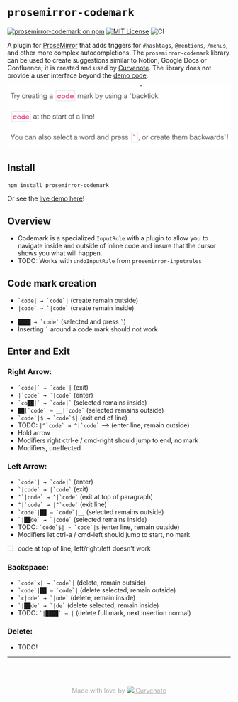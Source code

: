 # `prosemirror-codemark`

[![prosemirror-codemark on npm](https://img.shields.io/npm/v/prosemirror-codemark.svg)](https://www.npmjs.com/package/prosemirror-codemark)
[![MIT License](https://img.shields.io/badge/license-MIT-blue.svg)](https://github.com/curvenote/prosemirror-codemark/blob/master/LICENSE)
![CI](https://github.com/curvenote/prosemirror-codemark/workflows/CI/badge.svg)

A plugin for [ProseMirror](https://prosemirror.net/) that adds triggers for `#hashtags`, `@mentions`, `/menus`, and other more complex autocompletions. The `prosemirror-codemark` library can be used to create suggestions similar to Notion, Google Docs or Confluence; it is created and used by [Curvenote](https://curvenote.com). The library does not provide a user interface beyond the [demo code](./demo/index.ts).

[![Autocomplete](./demo/codemark.gif)](https://curvenote.github.io/prosemirror-codemark/)

## Install

```bash
npm install prosemirror-codemark
```

Or see the [live demo here](https://curvenote.github.io/prosemirror-codemark/)!

## Overview

- Codemark is a specialized `InputRule` with a plugin to allow you to navigate inside and outside of inline code and insure that the cursor shows you what will happen.
- TODO: Works with `undoInputRule` from `prosemirror-inputrules`

## Code mark creation

- `` `code| → `code`| `` (create remain outside)
- `` |code` → `|code` `` (create remain inside)

* `` ████ → `code` `` (selected and press `` ` ``)
* Inserting `` ` `` around a code mark should not work

## Enter and Exit

### Right Arrow:

- `` `code|` → `code`| `` (exit)
- `` |`code` → `|code` `` (enter)
- `` `co██|` → `code|` `` (selected remains inside)
- `` ██|`code` → __|`code` `` (selected remains outside)
- `` `code`|$ → `code`$| `` (exit end of line)
- TODO: `` |^`code` → ^|`code` `` --> (enter line, remain outside)
- Hold arrow
- Modifiers right ctrl-e / cmd-right should jump to end, no mark
- Modifiers, uneffected

### Left Arrow:

- `` `code`| → `code|` `` (enter)
- `` `|code` → |`code` `` (exit)
- `` ^`|code` → ^|`code` `` (exit at top of paragraph)
- `` ^|`code` → |^`code` `` (exit line)
- `` `code`|██ → `code`|__ `` (selected remains outside)
- `` `|██de` → `|code` `` (selected remains inside)
- TODO: `` `code`$| → `code`|$ `` (enter line, remain outside)
- Modifiers let ctrl-a / cmd-left should jump to start, no mark

* [ ] code at top of line, left/right/left doesn't work

### Backspace:

- `` `code`x| → `code`| `` (delete, remain outside)
- `` `code`|██ → `code`| `` (delete selected, remain outside)
- `` `c|ode` → `|ode` `` (delete, remain inside)
- `` `|██de` → `|de` `` (delete selected, remain inside)
- TODO: `` `|████` → | `` (delete full mark, next insertion normal)

### Delete:

- TODO!

---

<p style="text-align: center; color: #aaa; padding-top: 50px">
  Made with love by
  <a href="https://curvenote.com" target="_blank" style="color: #aaa">
    <img src="https://curvenote.dev/images/icon.png" style="height: 1em" /> Curvenote
  </a>
</p>

